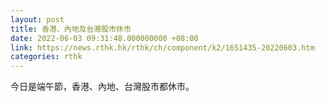 ```yaml
---
layout: post
title: 香港、內地及台灣股市休市
date: 2022-06-03 09:31:48.000000000 +08:00
link: https://news.rthk.hk/rthk/ch/component/k2/1651435-20220603.htm
categories: rthk
---
```


今日是端午節，香港、內地、台灣股市都休市。

